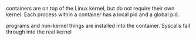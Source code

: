 containers are on top of the Linux kernel, but do not require their own kernel. Each process within a container has a local pid and a global pid.

programs and non-kernel things are installed into the container. Syscalls fall through into the real kernel

